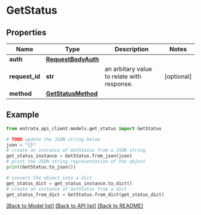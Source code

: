 # GetStatus


## Properties

Name | Type | Description | Notes
------------ | ------------- | ------------- | -------------
**auth** | [**RequestBodyAuth**](RequestBodyAuth.md) |  | 
**request_id** | **str** | an arbitary value to relate with response. | [optional] 
**method** | [**GetStatusMethod**](GetStatusMethod.md) |  | 

## Example

```python
from entrata_api_client.models.get_status import GetStatus

# TODO update the JSON string below
json = "{}"
# create an instance of GetStatus from a JSON string
get_status_instance = GetStatus.from_json(json)
# print the JSON string representation of the object
print(GetStatus.to_json())

# convert the object into a dict
get_status_dict = get_status_instance.to_dict()
# create an instance of GetStatus from a dict
get_status_from_dict = GetStatus.from_dict(get_status_dict)
```
[[Back to Model list]](../README.md#documentation-for-models) [[Back to API list]](../README.md#documentation-for-api-endpoints) [[Back to README]](../README.md)


